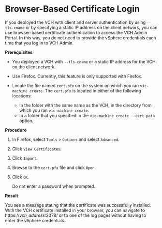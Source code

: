 # Browser-Based Certificate Login #

If you deployed the VCH with client and server authentication by using `--tls-cname` or by specifying a static IP address on the client network, you can use browser-based certificate authentication to access the VCH Admin Portal. In this way, you do not need to provide the  vSphere credentials each time that you log in to VCH Admin.

**Prerequisites**

- You deployed a VCH with `--tls-cname` or a static IP address for the VCH on the client network.
- Use Firefox. Currently, this feature is only supported with Firefox.
- Locate the file named `cert.pfx` on the system on which you ran `vic-machine create`. The `cert.pfx` is located in either of the following locations:

  - In the folder with the same name as the VCH, in the directory from which you ran `vic-machine create`.
  - In a folder that you specified in the `vic-machine create --cert-path` option.

**Procedure** 

1. In Firefox, select `Tools` > `Options` and select  `Advanced`.
3. Click `View Certificates`.
4. Click `Import`.
5. Browse to the `cert.pfx` file and click `Open`.
6. Click `OK`. 

   Do not enter a password when prompted. 

**Result**

You see a message stating that the certificate was successfully installed.
With the VCH certificate installed in your browser, you can navigate to https://<i>vch_address</i>:2378/ or to one of the log pages without having to enter the vSphere credentials.


